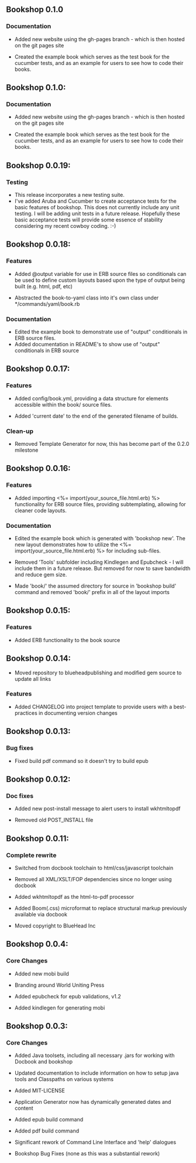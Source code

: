 ## Bookshop 0.1.0 ##
### Documentation ###

* Added new website using the gh-pages branch - which is then hosted on the git pages site

* Created the example book which serves as the test book for the cucumber tests, and as an example for users to see how to code their books.


## Bookshop 0.1.0: ##
### Documentation ###
* Added new website using the gh-pages branch - which is then hosted on the git pages site

* Created the example book which serves as the test book for the cucumber tests, and
			as an example for users to see how to code their books.
			
## Bookshop 0.0.19: ##
### Testing ###
* This release incorporates a new testing suite.
* I've added Aruba and Cucumber to create acceptance tests for the basic features of bookshop. This does not currently include any unit testing. I will be adding unit tests in a future release. Hopefully these basic acceptance tests will provide some essence of stability considering my recent cowboy coding. :-)

## Bookshop 0.0.18: ##
### Features ###
* Added @output variable for use in ERB source files so conditionals can be used to define custom layouts based upon the type of output being built (e.g. html, pdf, etc)
		
* Abstracted the book-to-yaml class into it's own class under */commands/yaml/book.rb
		
### Documentation
* Edited the example book to demonstrate use of "output" conditionals in ERB source files.
* Added documentation in README's to show use of "output" conditionals in ERB source

## Bookshop 0.0.17: ##
### Features ###
* Added config/book.yml, providing a data structure for elements accessible within the book/ source files.
			
* Added 'current date' to the end of the generated filename of builds.
			
### Clean-up ###
* Removed Template Generator for now, this has become part of the 0.2.0 milestone

## Bookshop 0.0.16: ##
### Features ###
* Added importing <%= import(your_source_file.html.erb) %> functionality for ERB source files, providing subtemplating, allowing for cleaner code layouts.
	
### Documentation ###
* Edited the example book which is generated with 'bookshop new'. The new layout demonstrates how to utilize the <%= import(your_source_file.html.erb) %> for including sub-files.
			
* Removed 'Tools' subfolder including Kindlegen and Epubcheck - I will include them in a future release. But removed for now to save bandwidth and reduce gem size.
		
* Made 'book/' the assumed directory for source in 'bookshop build' command and removed 'book/' prefix in all of the layout imports

## Bookshop 0.0.15: ##
### Features ###
* Added ERB functionality to the book source

## Bookshop 0.0.14: ##
* Moved repository to blueheadpublishing and modified gem source to update all links
			
### Features ###
* Added CHANGELOG into project template to provide users with a best-practices in documenting version changes

## Bookshop 0.0.13: ##
### Bug fixes ###
* Fixed build pdf command so it doesn't try to build epub

## Bookshop 0.0.12: ##
### Doc fixes ###
* Added new post-install message to alert users to install wkhtmltopdf
		
* Removed old POST_INSTALL file

## Bookshop 0.0.11: ##
### Complete rewrite ###
* Switched from docbook toolchain to html/css/javascript toolchain
		
* Removed all XML/XSLT/FOP dependencies since no longer using docbook
		
* Added wkhtmltopdf as the html-to-pdf processor
		
* Added Boom(.css) microformat to replace structural markup previously available via docbook
		
* Moved copyright to BlueHead Inc

## Bookshop 0.0.4: ##
###	Core Changes ###
*	Added new mobi build
		
*	Branding around World Uniting Press
		
* Added epubcheck for epub validations, v1.2
		
* Added kindlegen for generating mobi


## Bookshop 0.0.3: ##
### Core Changes ###
*	Added Java toolsets, including all necessary .jars for working with Docbook and bookshop

*	Updated documentation to include information on how to setup java tools and Classpaths on various systems
		
*	Added MIT-LICENSE
		
*	Application Generator now has dynamically generated dates and content
		
*	Added epub build command
		
*	Added pdf build command
		
*	Significant rework of Command Line Interface and 'help' dialogues
		
* Bookshop Bug Fixes
		(none as this was a substantial rework)